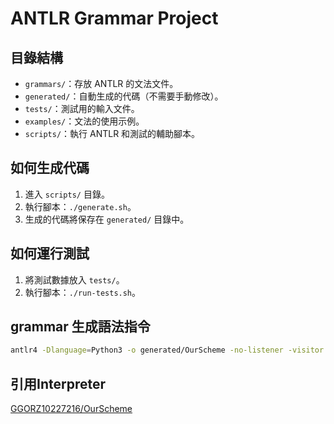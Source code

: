 # ANTLR Grammar Project

## 目錄結構
- `grammars/`：存放 ANTLR 的文法文件。
- `generated/`：自動生成的代碼（不需要手動修改）。
- `tests/`：測試用的輸入文件。
- `examples/`：文法的使用示例。
- `scripts/`：執行 ANTLR 和測試的輔助腳本。

## 如何生成代碼
1. 進入 `scripts/` 目錄。
2. 執行腳本：`./generate.sh`。
3. 生成的代碼將保存在 `generated/` 目錄中。

## 如何運行測試
1. 將測試數據放入 `tests/`。
2. 執行腳本：`./run-tests.sh`。

## grammar 生成語法指令
```bash
antlr4 -Dlanguage=Python3 -o generated/OurScheme -no-listener -visitor grammars/OurScheme.g4
```

## 引用Interpreter
[GGORZ10227216/OurScheme](https://github.com/GGORZ10227216/OurScheme)